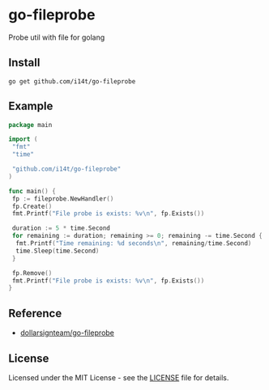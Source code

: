 # go-fileprobe

Probe util with file for golang

## Install

```shell
go get github.com/i14t/go-fileprobe
```

## Example

```go
package main

import (
 "fmt"
 "time"

 "github.com/i14t/go-fileprobe"
)

func main() {
 fp := fileprobe.NewHandler()
 fp.Create()
 fmt.Printf("File probe is exists: %v\n", fp.Exists())

 duration := 5 * time.Second
 for remaining := duration; remaining >= 0; remaining -= time.Second {
  fmt.Printf("Time remaining: %d seconds\n", remaining/time.Second)
  time.Sleep(time.Second)
 }

 fp.Remove()
 fmt.Printf("File probe is exists: %v\n", fp.Exists())
}
```

## Reference

- [dollarsignteam/go-fileprobe][1]

## License

Licensed under the MIT License - see the [LICENSE][2] file for details.

[1]: https://github.com/dollarsignteam/go-fileprobe
[2]: https://github.com/i14t/go-fileprobe/blob/main/LICENSE
